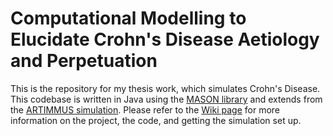 # Computational Modelling to Elucidate Crohn's Disease Aetiology and Perpetuation
This is the repository for my thesis work, which simulates Crohn's Disease. This codebase is 
written in Java using the [MASON library](https://cs.gmu.edu/~eclab/projects/mason/) and extends from the
 [ARTIMMUS simulation](https://github.com/marknormanread/artimmus). Please refer to the [Wiki page](https://github.com/blam135/crohns-disease/wiki)
for more information on the project, the code, and getting the simulation set up.